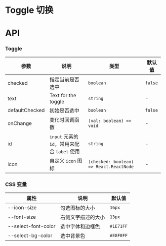 # Toggle 切换

<code src="./demos/index.tsx"></code>


# API

### Toggle

| 参数           | 说明                                         | 类型                                                            | 默认值  |
| -------------- | -------------------------------------------- | --------------------------------------------------------------- | ------- |
| checked        | 指定当前是否选中                             | `boolean`                                                       | `false` |
| text           | Text for the toggle                             | `string`                                                       | - |
| defaultChecked | 初始是否选中                                 | `boolean`                                                       | `false` |
| onChange       | 变化时回调函数                               | `(val: boolean) => void`                                        | -       |
| id             | `input` 元素的 `id`，常用来配合 `label` 使用 | `string`                                                          | -       |
| icon           | 自定义 `icon` 图标                           | `(checked: boolean) => React.ReactNode`                        | -       |

### CSS 变量

| 属性        | 说明                     | 默认值 |
| ----------- | ------------------------ | ------ |
| --icon-size | 勾选图标的大小           | `16px` |
| --font-size | 右侧文字描述的大小       | `13px` |
| --select-font-color | 选中字体和边框色           | `#1E71FF` |
| --select-bg-color | 选中背景色   | `#E8F0FF` |
